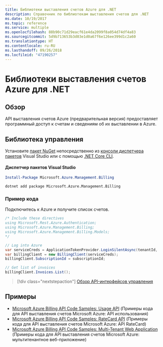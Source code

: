 ```yaml
---
title: Библиотеки выставления счетов Azure для .NET
description: Справочник по библиотекам выставления счетов для .NET
ms.date: 10/19/2017
ms.topic: reference
ms.service: multiple
ms.openlocfilehash: 88b90c71d29eacf61e4da2099f8a054d74df4a83
ms.sourcegitcommit: 5d9b713653b3d03e1d0a67f6e126ee399d1c2a60
ms.translationtype: HT
ms.contentlocale: ru-RU
ms.lasthandoff: 09/26/2018
ms.locfileid: "47190257"
---
```

# <a name="azure-billing-libraries-for-net"></a>Библиотеки выставления счетов Azure для .NET

## <a name="overview"></a>Обзор

API выставления счетов Azure (предварительная версия) предоставляет программный доступ к счетам и сведениям об их выставлении в Azure.

## <a name="management-library"></a>Библиотека управления

Установите [пакет NuGet](https://www.nuget.org/packages/Microsoft.Azure.Management.Billing) непосредственно из [консоли диспетчера пакетов][PackageManager] Visual Studio или с помощью [.NET Core CLI][DotNetCLI].

#### <a name="visual-studio-package-manager"></a>Диспетчер пакетов Visual Studio

```powershell
Install-Package Microsoft.Azure.Management.Billing
```

```bash
dotnet add package Microsoft.Azure.Management.Billing
```

### <a name="code-example"></a>Пример кода

Подключитесь к Azure и получите список счетов.

```csharp
/* Include these directives
using Microsoft.Rest.Azure.Authentication;
using Microsoft.Azure.Management.Billing;
using Microsoft.Azure.Management.Billing.Models;
*/

// Log into Azure
var serviceCreds = ApplicationTokenProvider.LoginSilentAsync(tenantId, clientId, secret);
var billingClient = new BillingClient(serviceCreds);
billingClient.SubscriptionId = subscriptionId;

// Get list of invoices
billingClient.Invoices.List();
```

> [!div class="nextstepaction"]
> [Обзор API-интерфейсов управления](/dotnet/api/overview/azure/billing/management)

## <a name="samples"></a>Примеры

* [Microsoft Azure Billing API Code Samples: Usage API](https://github.com/Azure-Samples/billing-dotnet-usage-api) (Примеры кода для API выставления счетов Microsoft Azure: API использования)
* [Microsoft Azure Billing API Code Samples: RateCard API](https://github.com/Azure-Samples/billing-dotnet-ratecard-api) (Примеры кода для API выставления счетов Microsoft Azure: API RateCard)
* [Microsoft Azure Billing API Code Samples: Multi-Tenant Web Application](https://github.com/Azure-Samples/billing-dotnet-webapp-multitenant) (Примеры кода для API выставления счетов Microsoft Azure: мультитенантное веб-приложение)

[PackageManager]: https://docs.microsoft.com/nuget/tools/package-manager-console
[DotNetCLI]: https://docs.microsoft.com/dotnet/core/tools/dotnet-add-package
